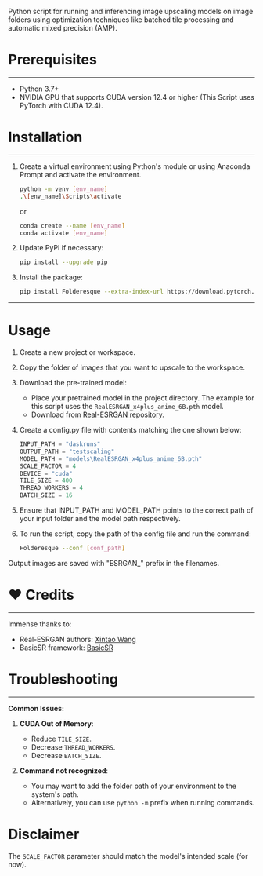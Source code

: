 Python script for running and inferencing image upscaling models on image folders using optimization techniques like batched tile processing and automatic mixed precision (AMP).

# Prerequisites

---

- Python 3.7+
- NVIDIA GPU that supports CUDA version 12.4 or higher (This Script uses PyTorch with CUDA 12.4).

# Installation

---

1. Create a virtual environment using Python's module or using Anaconda Prompt and activate the environment.

   ```bash
   python -m venv [env_name]
   .\[env_name]\Scripts\activate
   ```

   or

   ```bash
   conda create --name [env_name]
   conda activate [env_name]
   ```

2. Update PyPI if necessary:

   ```bash
   pip install --upgrade pip
   ```

3. Install the package:

   ```bash
   pip install Folderesque --extra-index-url https://download.pytorch.org/whl/cu124
   ```

---

# Usage

1. Create a new project or workspace.
2. Copy the folder of images that you want to upscale to the workspace.
3. Download the pre-trained model:
   - Place your pretrained model in the project directory. The example for this script uses the `RealESRGAN_x4plus_anime_6B.pth` model.
   - Download from [Real-ESRGAN repository](https://github.com/xinntao/Real-ESRGAN).
4. Create a config.py file with contents matching the one shown below:

   ```Python
   INPUT_PATH = "daskruns"
   OUTPUT_PATH = "testscaling"
   MODEL_PATH = "models\RealESRGAN_x4plus_anime_6B.pth"
   SCALE_FACTOR = 4
   DEVICE = "cuda"
   TILE_SIZE = 400
   THREAD_WORKERS = 4
   BATCH_SIZE = 16
   ```

5. Ensure that INPUT_PATH and MODEL_PATH points to the correct path of your input folder and the model path respectively.
6. To run the script, copy the path of the config file and run the command:

   ```bash
   Folderesque --conf [conf_path]
   ```

Output images are saved with "ESRGAN_" prefix in the filenames.

# ❤ Credits

---
Immense thanks to:

- Real-ESRGAN authors: [Xintao Wang](https://github.com/xinntao)
- BasicSR framework: [BasicSR](https://github.com/xinntao/BasicSR)

# Troubleshooting

---
**Common Issues:**

1. **CUDA Out of Memory**:
   - Reduce `TILE_SIZE`.
   - Decrease `THREAD_WORKERS`.
   - Decrease `BATCH_SIZE`.

2. **Command not recognized**:
   - You may want to add the folder path of your environment to the system's path.
   - Alternatively, you can use ```python -m``` prefix when running commands.

# Disclaimer

The `SCALE_FACTOR` parameter should match the model's intended scale (for now).
